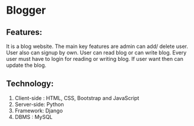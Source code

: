 # Blogger
## Features: 

It is a blog website. The main key features are admin can add/ delete user. User also can signup by own. User can read blog or can write blog. Every user must have to login for reading or writing blog. If user want then can update the blog.

## Technology:
1. Client-side : HTML, CSS, Bootstrap and JavaScript 
2. Server-side: Python
3. Framework: Django
4. DBMS : MySQL
